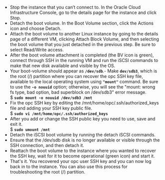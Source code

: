 - Stop the instance that you can’t connect to. In the Oracle Cloud Infrastructure Console, go to the details page for the instance and click Stop.
- Detach the boot volume. In the Boot Volume section, click the Actions icon and choose Detach.
- Attach the boot volume to another Linux instance by going to the details page of a different VM, clicking Attach Block Volume, and then selecting the boot volume that you just detached in the previous step. Be sure to select Read/Write access.
- After the boot volume attachment is completed (the BV icon is green), connect through SSH in the running VM and run the iSCSI commands to make that new disk available and visible by the OS.
- Your boot-volume should appear as **`/dev/sdb`**.- Make **`dev/sdb3`**, which is the root (/) partition where you can recover the opc SSH key file, available to the local operating system using **`"mount"`** command. Be sure to use the **`-o nouuid`** option; otherwise, you will see the "mount: wrong fs type, bad option, bad superblock on /dev/sdb3" error message.  
$ **`sudo mount -o nouuid /dev/sdb3 /mnt`** 
- Fix the opc SSH key by editing the /mnt/home/opc/.ssh/authorized_keys file and adding your SSH key public file.  
$ **`sudo vi /mnt/home/opc/.ssh/authorized_keys`**
- After you add or change the SSH public key you need to use, save and exit it.  
$ **`sudo umount /mnt`**
- Detach the iSCSI boot volume by running the detach iSCSI commands.
- Ensure that the /dev/sdb disk is no longer available or visible through the SSH connection, and then detach it.
- Reattach the boot volume to the instance where you wanted to recover the SSH key, wait for it to become operational (green icon) and start it.
- That's it. You recovered your opc user SSH key and you can now log back in to the instance. You can also use this process for troubleshooting the root (/) partition.

